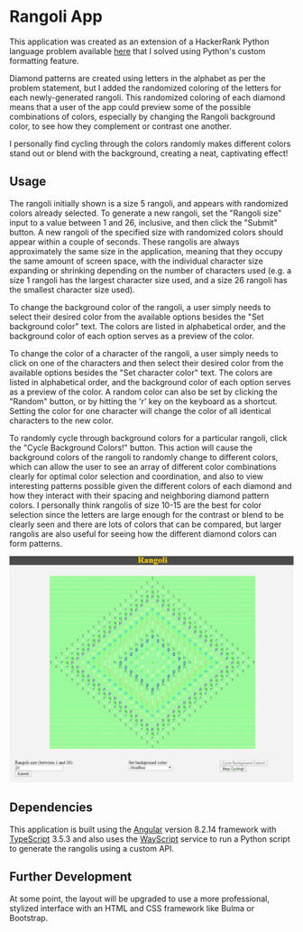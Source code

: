 # Rangoli App

This application was created as an extension of a HackerRank Python language problem available [here](https://www.hackerrank.com/challenges/alphabet-rangoli/problem) that I solved using Python's custom formatting feature.

Diamond patterns are created using letters in the alphabet as per the problem
statement, but I added the randomized coloring of the letters for each newly-generated rangoli. This randomized coloring of each diamond means that a user of the app could preview some of the possible combinations of colors, especially by changing the Rangoli background color, to see how they complement or contrast one another.

I personally find cycling through the colors randomly makes different colors stand out or blend with the background, creating a neat, captivating effect!

## Usage

The rangoli initially shown is a size 5 rangoli, and appears with randomized colors already selected. To generate a new rangoli, set the "Rangoli size" input to a value between 1 and 26, inclusive, and then click the "Submit" button. A new rangoli of the specified size with randomized colors should appear within a couple of seconds. These rangolis are always approximately the same size in the application, meaning that they occupy the same amount of screen space, with the individual character size expanding or shrinking depending on the number of characters used (e.g. a size 1 rangoli has the largest character size used, and a size 26 rangoli has the smallest character size used).

To change the background color of the rangoli, a user simply needs to select their desired color from the available options besides the "Set background color" text. The colors are listed in alphabetical order, and the background color of each option serves as a preview of the color.

To change the color of a character of the rangoli, a user simply needs to click on one of the characters and then select their desired color from the available options besides the "Set character color" text. The colors are listed in alphabetical order, and the background color of each option serves as a preview of the color. A random color can also be set by clicking the "Random" button, or by hitting the 'r' key on the keyboard as a shortcut. Setting the color for one character will change the color of all identical characters to the new color.

To randomly cycle through background colors for a particular rangoli, click the "Cycle Background Colors!" button. This action will cause the background colors of the rangoli to randomly change to different colors, which can allow the user to see an array of different color combinations clearly for optimal color selection and coordination, and also to view interesting patterns possible given the different colors of each diamond and how they interact with their spacing and neighboring diamond pattern colors. I personally think rangolis of size 10-15 are the best for color selection since the letters are large enough for the contrast or blend to be clearly seen and there are lots of colors that can be compared, but larger rangolis are also useful for seeing how the different diamond colors can form patterns.

<img src="src/assets/rangoli_app.gif">

## Dependencies

This application is built using the [Angular](https://angularjs.org/) version 8.2.14 framework with [TypeScript](https://www.typescriptlang.org/) 3.5.3 and also uses the [WayScript](https://wayscript.com/) service to run a Python script to generate the rangolis using a custom API.

## Further Development

At some point, the layout will be upgraded to use a more professional, stylized interface with an HTML and CSS framework like Bulma or Bootstrap.
